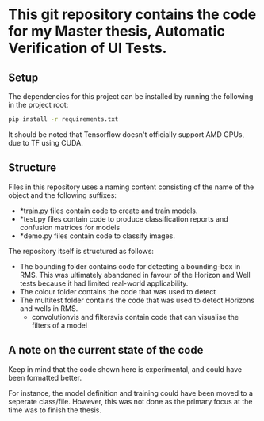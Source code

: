 # This git repository contains the code for my Master thesis, Automatic Verification of UI Tests.
## Setup
The dependencies for this project can be installed by running the following in the project root:
```bash
pip install -r requirements.txt
```
It should be noted that Tensorflow doesn't officially support AMD GPUs, due to TF using CUDA.

## Structure
Files in this repository uses a naming content consisting of the name of the object and the following suffixes:
* \*train.py files contain code to create and train models.
* \*test.py files contain code to produce classification reports and confusion matrices for models
* \*demo.py files contain code to classify images.

The repository itself is structured as follows:
* The bounding folder contains code for detecting a bounding-box in RMS. This was ultimately abandoned in favour of the Horizon and Well tests because it had limited real-world applicability.
* The colour folder contains the code that was used to detect 
* The multitest folder contains the code that was used to detect Horizons and wells in RMS.
  * convolutionvis and filtersvis contain code that can visualise the filters of a model

## A note on the current state of the code
Keep in mind that the code shown here is experimental, and could have been formatted better.

For instance, the model definition and training could have been moved to a seperate class/file. However, this was not done as the primary focus at the time was to finish the thesis.
